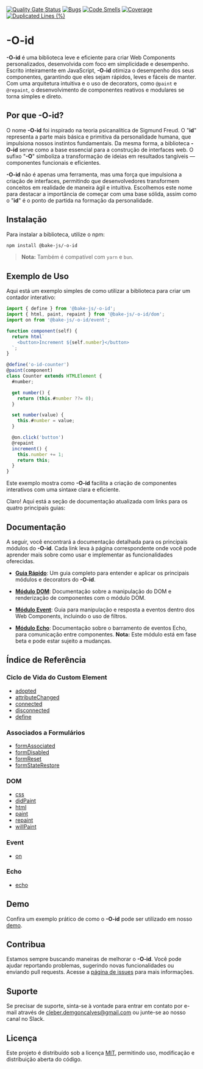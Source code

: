 [![Quality Gate Status](https://sonarcloud.io/api/project_badges/measure?project=bake-js_-o-id&metric=alert_status)](https://sonarcloud.io/summary/new_code?id=bake-js_-o-id)
[![Bugs](https://sonarcloud.io/api/project_badges/measure?project=bake-js_-o-id&metric=bugs)](https://sonarcloud.io/summary/new_code?id=bake-js_-o-id)
[![Code Smells](https://sonarcloud.io/api/project_badges/measure?project=bake-js_-o-id&metric=code_smells)](https://sonarcloud.io/summary/new_code?id=bake-js_-o-id)
[![Coverage](https://sonarcloud.io/api/project_badges/measure?project=bake-js_-o-id&metric=coverage)](https://sonarcloud.io/summary/new_code?id=bake-js_-o-id)
[![Duplicated Lines (%)](https://sonarcloud.io/api/project_badges/measure?project=bake-js_-o-id&metric=duplicated_lines_density)](https://sonarcloud.io/summary/new_code?id=bake-js_-o-id)

# -O-id

**-O-id** é uma biblioteca leve e eficiente para criar Web Components personalizados, desenvolvida com foco em simplicidade e desempenho. Escrito inteiramente em JavaScript, **-O-id** otimiza o desempenho dos seus componentes, garantindo que eles sejam rápidos, leves e fáceis de manter. Com uma arquitetura intuitiva e o uso de decorators, como `@paint` e `@repaint`, o desenvolvimento de componentes reativos e modulares se torna simples e direto.

## Por que -O-id?

O nome **-O-id** foi inspirado na teoria psicanalítica de Sigmund Freud. O "**id**" representa a parte mais básica e primitiva da personalidade humana, que impulsiona nossos instintos fundamentais. Da mesma forma, a biblioteca **-O-id** serve como a base essencial para a construção de interfaces web. O sufixo "**-O**" simboliza a transformação de ideias em resultados tangíveis — componentes funcionais e eficientes.

**-O-id** não é apenas uma ferramenta, mas uma força que impulsiona a criação de interfaces, permitindo que desenvolvedores transformem conceitos em realidade de maneira ágil e intuitiva. Escolhemos este nome para destacar a importância de começar com uma base sólida, assim como o "**id**" é o ponto de partida na formação da personalidade.

## Instalação

Para instalar a biblioteca, utilize o npm:

```bash
npm install @bake-js/-o-id
```

> **Nota:** Também é compatível com `yarn` e `bun`.

## Exemplo de Uso

Aqui está um exemplo simples de como utilizar a biblioteca para criar um contador interativo:

```javascript
import { define } from '@bake-js/-o-id';
import { html, paint, repaint } from '@bake-js/-o-id/dom';
import on from '@bake-js/-o-id/event';

function component(self) {
  return html`
    <button>Increment ${self.number}</button>
  `;
}

@define('o-id-counter')
@paint(component)
class Counter extends HTMLElement {
  #number;

  get number() {
    return (this.#number ??= 0);
  }

  set number(value) {
    this.#number = value;
  }

  @on.click('button')
  @repaint
  increment() {
    this.number += 1;
    return this;
  }
}
```

Este exemplo mostra como **-O-id** facilita a criação de componentes interativos com uma sintaxe clara e eficiente.

Claro! Aqui está a seção de documentação atualizada com links para os quatro principais guias:

## Documentação

A seguir, você encontrará a documentação detalhada para os principais módulos do **-O-id**. Cada link leva à página correspondente onde você pode aprender mais sobre como usar e implementar as funcionalidades oferecidas.

- **[Guia Rápido](https://github.com/bake-js/-o-id/blob/main/src/README.md)**: Um guia completo para entender e aplicar os principais módulos e decorators do **-O-id**.

- **[Módulo DOM](https://github.com/bake-js/-o-id/blob/main/src/dom/README.md)**: Documentação sobre a manipulação do DOM e renderização de componentes com o módulo DOM.

- **[Módulo Event](https://github.com/bake-js/-o-id/blob/main/src/event/README.md)**: Guia para manipulação e resposta a eventos dentro dos Web Components, incluindo o uso de filtros.

- **[Módulo Echo](https://github.com/bake-js/-o-id/blob/main/src/echo/README.md)**: Documentação sobre o barramento de eventos Echo, para comunicação entre componentes. **Nota:** Este módulo está em fase beta e pode estar sujeito a mudanças.

## Índice de Referência

### Ciclo de Vida do Custom Element
- [adopted](https://github.com/bake-js/-o-id/blob/main/src/adopted/README.md)
- [attributeChanged](https://github.com/bake-js/-o-id/blob/main/src/attributeChanged/README.md)
- [connected](https://github.com/bake-js/-o-id/blob/main/src/connected/README.md)
- [disconnected](https://github.com/bake-js/-o-id/blob/main/src/disconnected/README.md)
- [define](https://github.com/bake-js/-o-id/blob/main/src/define/README.md)

### Associados a Formulários
- [formAssociated](https://github.com/bake-js/-o-id/blob/main/src/formAssociated/README.md)
- [formDisabled](https://github.com/bake-js/-o-id/blob/main/src/formDisabled/README.md)
- [formReset](https://github.com/bake-js/-o-id/blob/main/src/formReset/README.md)
- [formStateRestore](https://github.com/bake-js/-o-id/blob/main/src/formStateRestore/README.md)

### DOM
- [css](https://github.com/bake-js/-o-id/blob/main/src/dom/css/README.md)
- [didPaint](https://github.com/bake-js/-o-id/blob/main/src/dom/didPaint/README.md)
- [html](https://github.com/bake-js/-o-id/blob/main/src/dom/html/README.md)
- [paint](https://github.com/bake-js/-o-id/blob/main/src/dom/paint/README.md)
- [repaint](https://github.com/bake-js/-o-id/blob/main/src/dom/repaint/README.md)
- [willPaint](https://github.com/bake-js/-o-id/blob/main/src/dom/willPaint/README.md)

### Event
- [on](https://github.com/bake-js/-o-id/blob/main/src/event/on/README.md)

### Echo
- [echo](https://github.com/bake-js/-o-id/blob/main/src/echo/README.md)

## Demo

Confira um exemplo prático de como o **-O-id** pode ser utilizado em nosso [demo](https://github.com/bake-js/-o-id-demo).

## Contribua

Estamos sempre buscando maneiras de melhorar o **-O-id**. Você pode ajudar reportando problemas, sugerindo novas funcionalidades ou enviando pull requests. Acesse a [página de issues](https://github.com/bake-js/-o-id/issues) para mais informações.

## Suporte

Se precisar de suporte, sinta-se à vontade para entrar em contato por e-mail através de cleber.demgoncalves@gmail.com ou junte-se ao nosso canal no Slack.

## Licença

Este projeto é distribuído sob a licença [MIT](https://choosealicense.com/licenses/mit/), permitindo uso, modificação e distribuição aberta do código.
